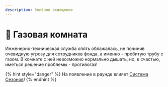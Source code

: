 ```yaml
---
description: Зелёное освещение
---
```


# 🤮 Газовая комната

Инженерно-техническая служба опять облажалась, не починив очевидную угрозу для сотрудников фонда, а именно - пробитую трубу с газом. В комнате с ней невозможно нормально дышать, но, к счастью, иметься решение проблемы - противогаз!

{% hint style="danger" %}
На появление в раунде влияет [Система Сезонов](../server-systems/seasons.md)!
{% endhint %}

